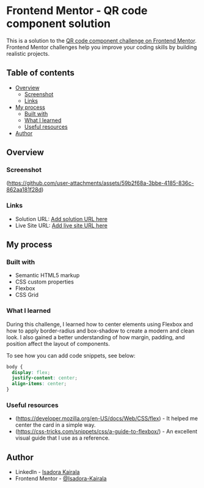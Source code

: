 # Frontend Mentor - QR code component solution

This is a solution to the [QR code component challenge on Frontend Mentor](https://www.frontendmentor.io/challenges/qr-code-component-iux_sIO_H). Frontend Mentor challenges help you improve your coding skills by building realistic projects. 

## Table of contents

- [Overview](#overview)
  - [Screenshot](#screenshot)
  - [Links](#links)
- [My process](#my-process)
  - [Built with](#built-with)
  - [What I learned](#what-i-learned)
  - [Useful resources](#useful-resources)
- [Author](#author)




## Overview

### Screenshot

(https://github.com/user-attachments/assets/59b2f68a-3bbe-4185-836c-862aa181f28d)


### Links

- Solution URL: [Add solution URL here](https://your-solution-url.com)
- Live Site URL: [Add live site URL here](https://your-live-site-url.com)

## My process

### Built with

- Semantic HTML5 markup
- CSS custom properties
- Flexbox
- CSS Grid

### What I learned

During this challenge, I learned how to center elements using Flexbox and how to apply border-radius and box-shadow to create a modern and clean look. I also gained a better understanding of how margin, padding, and position affect the layout of components.

To see how you can add code snippets, see below:

```css
body {
  display: flex;
  justify-content: center;
  align-items: center;
}
```

### Useful resources

- (https://developer.mozilla.org/en-US/docs/Web/CSS/flex) - It helped me center the card in a simple way.
- (https://css-tricks.com/snippets/css/a-guide-to-flexbox/) - An excellent visual guide that I use as a reference.


## Author

- LinkedIn - [Isadora Kairala](www.linkedin.com/in/isadora-kairala-630530359)
- Frontend Mentor - [@Isadora-Kairala](https://www.frontendmentor.io/profile/Isadora-Kairala)


